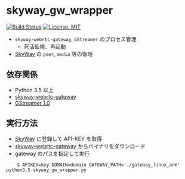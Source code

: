 skyway_gw_wrapper
====================
[![Build Status](https://travis-ci.org/kkpb/skyway_gw_wrapper.svg?branch=master)](https://travis-ci.org/kkpb/skyway_gw_wrapper)
[![License: MIT](https://img.shields.io/badge/license-MIT-blue.svg)](LICENSE)

- `skyway-webrtc-gateway`, `GStreamer` のプロセス管理
  - 死活監視、再起動
- [SkyWay](https://webrtc.ecl.ntt.com/) の `peer`, `media` 等の管理

依存関係
---------
- Python 3.5 以上
- [skyway-webrtc-gateway](https://github.com/skyway/skyway-webrtc-gateway)
- [GStreamer 1.0](https://gstreamer.freedesktop.org/)

実行方法
---------
- [SkyWay](https://webrtc.ecl.ntt.com/) に登録して API-KEY を取得
- [skyway-webrtc-gateway](https://github.com/skyway/skyway-webrtc-gateway) からバイナリをダウンロード
- gateway のパスを指定して実行

```
    $ APIKEY=key DOMAIN=domain GATEWAY_PATH='./gateway_linux_arm' python3.5 skyway_gw_wrapper.py
```